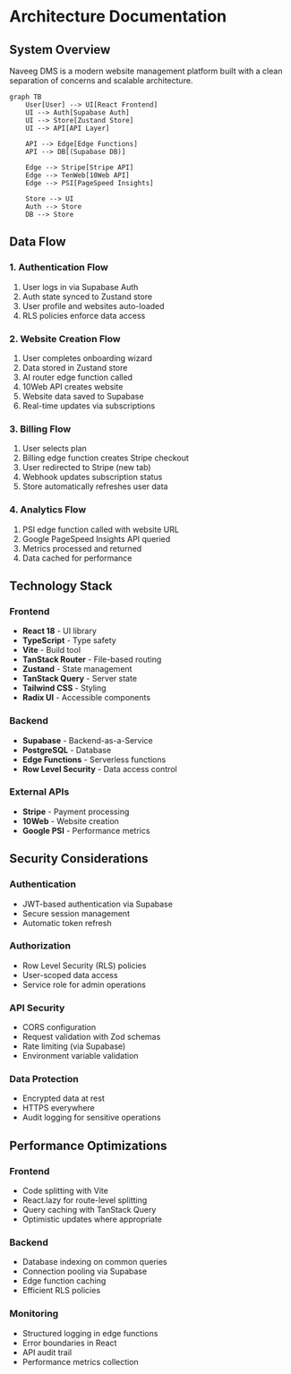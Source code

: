 # Architecture Documentation

## System Overview

Naveeg DMS is a modern website management platform built with a clean separation of concerns and scalable architecture.

```mermaid
graph TB
    User[User] --> UI[React Frontend]
    UI --> Auth[Supabase Auth]
    UI --> Store[Zustand Store]
    UI --> API[API Layer]
    
    API --> Edge[Edge Functions]
    API --> DB[(Supabase DB)]
    
    Edge --> Stripe[Stripe API]
    Edge --> TenWeb[10Web API]
    Edge --> PSI[PageSpeed Insights]
    
    Store --> UI
    Auth --> Store
    DB --> Store
```

## Data Flow

### 1. Authentication Flow
1. User logs in via Supabase Auth
2. Auth state synced to Zustand store
3. User profile and websites auto-loaded
4. RLS policies enforce data access

### 2. Website Creation Flow
1. User completes onboarding wizard
2. Data stored in Zustand store
3. AI router edge function called
4. 10Web API creates website
5. Website data saved to Supabase
6. Real-time updates via subscriptions

### 3. Billing Flow
1. User selects plan
2. Billing edge function creates Stripe checkout
3. User redirected to Stripe (new tab)
4. Webhook updates subscription status
5. Store automatically refreshes user data

### 4. Analytics Flow
1. PSI edge function called with website URL
2. Google PageSpeed Insights API queried
3. Metrics processed and returned
4. Data cached for performance

## Technology Stack

### Frontend
- **React 18** - UI library
- **TypeScript** - Type safety
- **Vite** - Build tool
- **TanStack Router** - File-based routing
- **Zustand** - State management
- **TanStack Query** - Server state
- **Tailwind CSS** - Styling
- **Radix UI** - Accessible components

### Backend
- **Supabase** - Backend-as-a-Service
- **PostgreSQL** - Database
- **Edge Functions** - Serverless functions
- **Row Level Security** - Data access control

### External APIs
- **Stripe** - Payment processing
- **10Web** - Website creation
- **Google PSI** - Performance metrics

## Security Considerations

### Authentication
- JWT-based authentication via Supabase
- Secure session management
- Automatic token refresh

### Authorization
- Row Level Security (RLS) policies
- User-scoped data access
- Service role for admin operations

### API Security
- CORS configuration
- Request validation with Zod schemas
- Rate limiting (via Supabase)
- Environment variable validation

### Data Protection
- Encrypted data at rest
- HTTPS everywhere
- Audit logging for sensitive operations

## Performance Optimizations

### Frontend
- Code splitting with Vite
- React.lazy for route-level splitting
- Query caching with TanStack Query
- Optimistic updates where appropriate

### Backend
- Database indexing on common queries
- Connection pooling via Supabase
- Edge function caching
- Efficient RLS policies

### Monitoring
- Structured logging in edge functions
- Error boundaries in React
- API audit trail
- Performance metrics collection